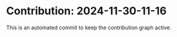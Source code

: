 # Contribution: 2024-11-30-11-16
This is an automated commit to keep the contribution graph active.

